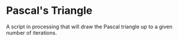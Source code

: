 # Pascal's Triangle
A script in processing that will draw the Pascal triangle up to a given number of iterations.
